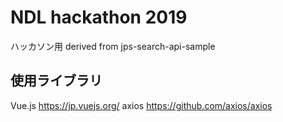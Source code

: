 # NDL hackathon 2019

ハッカソン用
derived from jps-search-api-sample

## 使用ライブラリ

Vue.js https://jp.vuejs.org/
axios https://github.com/axios/axios
